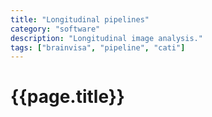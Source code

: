 ```yaml
---
title: "Longitudinal pipelines"
category: "software"
description: "Longitudinal image analysis."
tags: ["brainvisa", "pipeline", "cati"]
---
```


# {{page.title}}